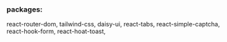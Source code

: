 
### packages:
react-router-dom, tailwind-css, daisy-ui, react-tabs, react-simple-captcha, react-hook-form, react-hoat-toast, 
